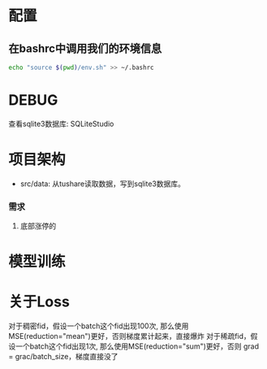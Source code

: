 # 配置
## 在bashrc中调用我们的环境信息
```bash
echo "source $(pwd)/env.sh" >> ~/.bashrc
```
# DEBUG
查看sqlite3数据库:  SQLiteStudio

# 项目架构
* src/data: 从tushare读取数据，写到sqlite3数据库。
### 需求
1. 底部涨停的
###


# 模型训练

# 关于Loss
  对于稠密fid，假设一个batch这个fid出现100次, 那么使用MSE(reduction="mean")更好，否则梯度累计起来，直接爆炸
  对于稀疏fid，假设一个batch这个fid出现1次, 那么使用MSE(reduction="sum")更好，否则 grad = grac/batch_size，梯度直接没了